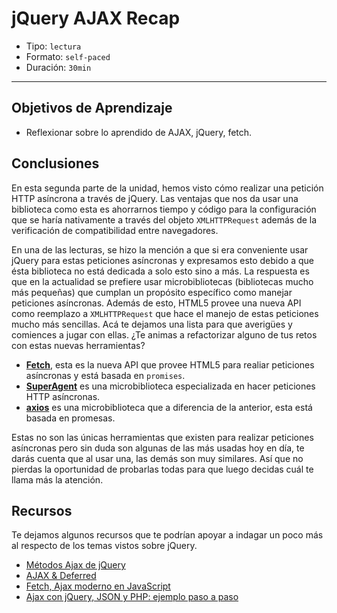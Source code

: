 # jQuery AJAX Recap

- Tipo: `lectura`
- Formato: `self-paced`
- Duración: `30min`

***

## Objetivos de Aprendizaje

- Reflexionar sobre lo aprendido de AJAX, jQuery, fetch.

## Conclusiones

En esta segunda parte de la unidad, hemos visto cómo realizar una petición HTTP
asíncrona a través de jQuery. Las ventajas que nos da usar una biblioteca como
esta es ahorrarnos tiempo y código para la configuración que se haría
nativamente a través del objeto `XMLHTTPRequest` además de la verificación
de compatibilidad entre navegadores.

En una de las lecturas, se hizo la mención a que si era conveniente usar jQuery
para estas peticiones asíncronas y expresamos esto debido a que ésta biblioteca
no está dedicada a solo esto sino a más. La respuesta es que en la actualidad
se prefiere usar microbibliotecas (bibliotecas mucho más pequeñas) que cumplan un
propósito específico como manejar peticiones asíncronas. Además de esto, HTML5
provee una nueva API como reemplazo a `XMLHTTPRequest` que hace el manejo de
estas peticiones mucho más sencillas. Acá te dejamos una lista para que
averigües y comiences a jugar con ellas. ¿Te animas a refactorizar alguno de tus
retos con estas nuevas herramientas?

- **[Fetch](https://developer.mozilla.org/es/docs/Web/API/Fetch_API/Utilizando_Fetch)**,
  esta es la nueva API que provee HTML5 para realiar peticiones asíncronas y
  está basada en `promises`.
- **[SuperAgent](https://github.com/visionmedia/superagent)** es una
  microbiblioteca especializada en hacer peticiones HTTP asíncronas.
- **[axios](https://github.com/axios/axios)** es una microbiblioteca que a
  diferencia de la anterior, esta está basada en promesas.

Estas no son las únicas herramientas que existen para realizar peticiones
asíncronas pero sin duda son algunas de las más usadas hoy en día, te darás
cuenta que al usar una, las demás son muy similares. Así que no pierdas la
oportunidad de probarlas todas para que luego decidas cuál te llama más la
atención.

## Recursos

Te dejamos algunos recursos que te podrían apoyar a indagar un poco más al
respecto de los temas vistos sobre jQuery.

- [Métodos Ajax de jQuery](http://librosweb.es/libro/fundamentos_jquery/capitulo_7/metodos_ajax_de_jquery.html)
- [AJAX & Deferred](http://jqfundamentals.com/chapter/ajax-deferreds)
- [Fetch, Ajax moderno en JavaScript](https://desarrolloweb.com/articulos/fetch-ajax-javascript.html)
- [Ajax con jQuery, JSON y PHP: ejemplo paso a paso](https://cybmeta.com/ajax-con-json-y-php-ejemplo-paso-a-paso)
